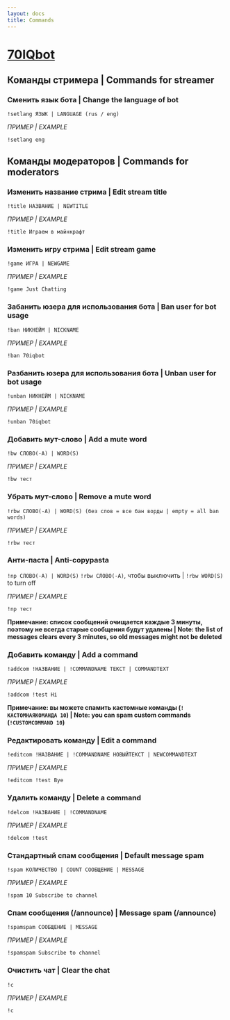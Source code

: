 ```yaml
---
layout: docs
title: Commands
---
```


# [70IQbot](https://www.twitch.tv/70iqbot)

## Команды стримера | Commands for streamer

### Сменить язык бота | Change the language of bot
`!setlang ЯЗЫК | LANGUAGE (rus / eng)`

*ПРИМЕР | EXAMPLE*
```
!setlang eng
```

## Команды модераторов | Commands for moderators

### Изменить название стрима | Edit stream title
`!title НАЗВАНИЕ | NEWTITLE`

*ПРИМЕР | EXAMPLE*
```
!title Играем в майнкрафт
```

### Изменить игру стрима | Edit stream game
`!game ИГРА | NEWGAME`

*ПРИМЕР | EXAMPLE*
```
!game Just Chatting
```

### Забанить юзера для использования бота | Ban user for bot usage
`!ban НИКНЕЙМ | NICKNAME`

*ПРИМЕР | EXAMPLE*
```
!ban 70iqbot
```

### Разбанить юзера для использования бота | Unban user for bot usage
`!unban НИКНЕЙМ | NICKNAME`

*ПРИМЕР | EXAMPLE*
```
!unban 70iqbot
```

### Добавить мут-слово | Add a mute word
`!bw СЛОВО(-А) | WORD(S)`

*ПРИМЕР | EXAMPLE*
```
!bw тест
```

### Убрать мут-слово | Remove a mute word
`!rbw СЛОВО(-А) | WORD(S) (без слов = все бан ворды | empty = all ban words)`

*ПРИМЕР | EXAMPLE*
```
!rbw тест
```

### Анти-паста | Anti-copypasta
`!np СЛОВО(-А) | WORD(S)`
```!rbw СЛОВО(-А)```, чтобы выключить | ```!rbw WORD(S)``` to turn off

*ПРИМЕР | EXAMPLE*
```
!np тест
```
**Примечание: список сообщений очищается каждые 3 минуты, поэтому не всегда старые сообщения будут удалены | Note: the list of messages clears every 3 minutes, so old messages might not be deleted**

### Добавить команду | Add a command
`!addcom !НАЗВАНИЕ | !COMMANDNAME ТЕКСТ | COMMANDTEXT`

*ПРИМЕР | EXAMPLE*
```
!addcom !test Hi
```
**Примечание: вы можете спамить кастомные команды (```!КАСТОМНАЯКОМАНДА 10```) | Note: you can spam custom commands (```!CUSTOMCOMMAND 10```)**

### Редактировать команду | Edit a command
`!editcom !НАЗВАНИЕ | !COMMANDNAME НОВЫЙТЕКСТ | NEWCOMMANDTEXT`

*ПРИМЕР | EXAMPLE*
```
!editcom !test Bye
```

### Удалить команду | Delete a command
`!delcom !НАЗВАНИЕ | !COMMANDNAME`

*ПРИМЕР | EXAMPLE*
```
!delcom !test
```

### Стандартный спам сообщения | Default message spam
`!spam КОЛИЧЕСТВО | COUNT СООБЩЕНИЕ | MESSAGE`

*ПРИМЕР | EXAMPLE*
```
!spam 10 Subscribe to channel
```

### Спам сообщения (/announce) | Message spam (/announce)
`!spamspam СООБЩЕНИЕ | MESSAGE`

*ПРИМЕР | EXAMPLE*
```
!spamspam Subscribe to channel
```

### Очистить чат | Clear the chat
`!c`

*ПРИМЕР | EXAMPLE*
```
!c
```
